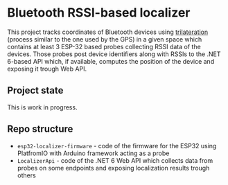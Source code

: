 # Bluetooth RSSI-based localizer

This project tracks coordinates of Bluetooth devices using [trilateration](https://en.wikipedia.org/wiki/Trilateration) (process similar to the one used by the GPS) in a given space which contains at least 3 ESP-32 based probes collecting RSSI data of the devices. Those probes post device identifiers along with RSSIs to the .NET 6-based API which, if available, computes the position of the device and exposing it trough Web API.

## Project state

This is work in progress.

## Repo structure

- `esp32-localizer-firmware` - code of the firmware for the ESP32 using PlatfromIO with Arduino framework acting as a probe 
- `LocalizerApi` - code of the .NET 6 Web API which collects data from probes on some endpoints and exposing localization results trough others